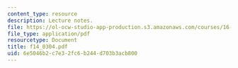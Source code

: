 ```yaml
---
content_type: resource
description: Lecture notes.
file: https://ol-ocw-studio-app-production.s3.amazonaws.com/courses/16-01-unified-engineering-i-ii-iii-iv-fall-2005-spring-2006/6e5046b2c7e32fc6b244d703b3acb800_f14_0304.pdf
file_type: application/pdf
resourcetype: Document
title: f14_0304.pdf
uid: 6e5046b2-c7e3-2fc6-b244-d703b3acb800
---
```

